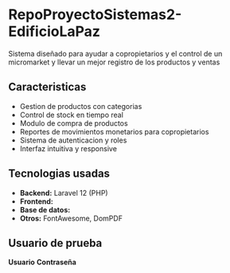 # RepoProyectoSistemas2-EdificioLaPaz
Sistema diseñado para ayudar a copropietarios y el control de un micromarket y llevar un mejor registro de los productos y ventas
## Caracteristicas
- Gestion de productos con categorias
- Control de stock en tiempo real
- Modulo de compra de productos
- Reportes de movimientos monetarios para copropietarios
- Sistema de autenticacion y roles
- Interfaz intuitiva y responsive
## Tecnologias usadas
- **Backend:** Laravel 12 (PHP)
- **Frontend:**
- **Base de datos:**
- **Otros:** FontAwesome, DomPDF
## Usuario de prueba
**Usuario** 
**Contraseña** 
